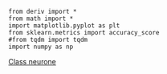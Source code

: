 ```hfrom init_data import *
from deriv import *
from math import *
import matplotlib.pyplot as plt
from sklearn.metrics import accuracy_score
#from tqdm import tqdm
import numpy as np

```     
[Class neurone](docs/Machine_Learning_Groupe/class_neurone.py)  

